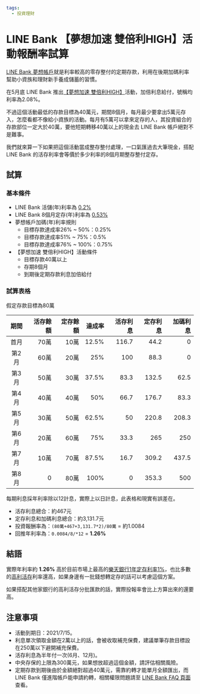 ```yaml
tags:
  - 投資理財
```

# LINE Bank 【夢想加速 雙倍利HIGH】活動報酬率試算

[LINE Bank 夢想帳戶](https://www.linebank.com.tw/products/detail/01010050001)就是利率較高的零存整付的定期存款，利用在後期加碼利率幫助小資族和理財新手養成儲蓄的習慣。

在5月底 LINE Bank 推出[【夢想加速 雙倍利HIGH】](https://www.linebank.com.tw/notice/events/1187209)活動，加倍利息給付，號稱均利率為2.08%。

不過這個活動最低的存款目標為40萬元，期間8個月，每月最少要拿出5萬元存入，怎麼看都不像給小資族的活動。每月有5萬可以拿來定存的人，其投資組合的存款部位一定大於40萬，要他短期轉移40萬以上的現金去 LINE Bank 帳戶絕對不是難事。

我們就來算一下如果把這個活動當成整存整付處理，一口氣匯過去大筆現金，搭配 LINE Bank 的活存利率會等價於多少利率的8個月期整存整付定存。

## 試算

### 基本條件

- LINE Bank 活儲(年)利率為 [0.2%](https://www.linebank.com.tw/products/detail/01010010001)
- LINE Bank 8個月定存(年)利率為 [0.53%](https://img.linebank.com.tw/cms/resource/products/1186790_1274.html)
- 夢想帳戶加碼(年)利率規則
  - 目標存款達成率26% ~ 50%：0.25%
  - 目標存款達成率51% ~ 75%：0.5%
  - 目標存款達成率76% ~ 100%：0.75%
- 【夢想加速 雙倍利HIGH】活動條件
  - 目標存款40萬以上
  - 存期8個月
  - 到期後定期存款利息加倍給付

### 試算表格

假定存款目標為80萬

<div class="table-wrapper">

期間|活存餘額|定存餘額|達成率|活存利息|定存利息|加碼利息
:---:|---:|---:|---:|---:|---:|---:
首月|70萬|10萬|12.5%|116.7|44.2|0
第2月|60萬|20萬|25%|100|88.3|0
第3月|50萬|30萬|37.5%|83.3|132.5|62.5
第4月|40萬|40萬|50%|66.7|176.7|83.3
第5月|30萬|50萬|62.5%|50|220.8|208.3
第6月|20萬|60萬|75%|33.3|265|250
第7月|10萬|70萬|87.5%|16.7|309.2|437.5
第8月|0|80萬|100%|0|353.3|500

</div>

每期利息採年利率除以12計息，實際上以日計息，此表格和現實有誤差在。

- 活存利息總合：約467元
- 定存利息和加碼利息總合：約3,131.7元
- 投資報酬率為：`(80萬+467+3,131.7*2)/80萬` = 約1.0084
- 回推年利率為：`0.0084/8/*12` = **1.26%**

## 結語

實際年利率約 **1.26%** 高於目前市場上最高的[樂天銀行1年定存利率1%](https://www.rakuten-bank.com.tw/portal/product/interest)，也比多數的[高利活存](/articles/high-interest-rate.html)利率還高，如果身邊有一批錢想轉定存的話可以考慮這個方案。

如果搭配其他家銀行的高利活存分批匯款的話，實際投報率會比上方算出來的還要高。

## 注意事項

- 活動到期日：2021/7/15。
- 利息單次領取金額在2萬以上的話，會被收取補充保費，建議單筆存款目標設在250萬以下避開補充保費。
- 活存利息為半年付一次(6月、12月)。
- 中央存保的上限為300萬元，如果想放超過這個金額，請評估相關風險。
- 定期存款到期後由於金額絕對超過40萬元，需靠約轉才能單月全額匯出，而 LINE Bank 僅進階帳戶能申請約轉，相關權限問題請至 [LINE Bank FAQ 頁面](https://www.linebank.com.tw/support/faq/category/01)查看。
